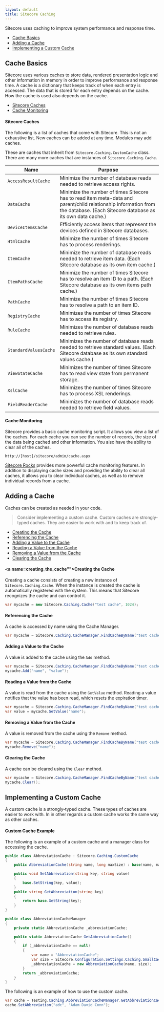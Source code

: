 ```yaml
---
layout: default
title: Sitecore Caching
---
```

Sitecore uses caching to improve system performance and response time.

* [Cache Basics](#cache_basics)
* [Adding a Cache](#adding_a_cache)
* [Implementing a Custom Cache](#implementing_a_custom_cache)

## <a name="cache_basics">Cache Basics</a>
Sitecore uses various caches to store data, rendered presentation logic and other information in memory in order to improve performance and response time.
A cache is a dictionary that keeps track of when each entry is accessed. The data that is stored for each entry depends on the cache. How the cache is used also depends on the cache.

* [Sitecore Caches](#sitecore_caches)
* [Cache Monitoring](#cache_monitoring)

#### <a name="sitecore_caches">Sitecore Caches</a>
The following is a list of caches that come with Sitecore. This is not an exhaustive list. New caches can be added at any time. Modules may add caches. 

These are caches that inherit from `Sitecore.Caching.CustomCache` class. There are many more caches that are instances of `Sitecore.Caching.Cache`.

Name|Purpose
-|-
`AccessResultCache`|Minimize the number of database reads needed to retrieve access rights.
`DataCache`|Minimize the number of times Sitecore has to read item meta-data and parent/child relationship information from the database. (Each Sitecore database as its own data cache.)
`DeviceItemsCache`|Efficiently access items that represent the devices defined in Sitecore databases.
`HtmlCache`|Minimize the number of times Sitecore has to process renderings.
`ItemCache`|Minimize the number of database reads needed to retrieve item data. (Each Sitecore database as its own item cache.)
`ItemPathsCache`|Minimize the number of times Sitecore has to resolve an item ID to a path. (Each Sitecore database as its own items path cache.)
`PathCache`|Minimize the number of times Sitecore has to resolve a path to an item ID.
`RegistryCache`|Minimizes the number of times Sitecore has to access its registry.
`RuleCache`|Minimizes the number of database reads needed to retrieve rules.
`StandardValuesCache`|Minimizes the number of database reads needed to retrieve standard values. (Each Sitecore database as its own standard values cache.)
`ViewStateCache`|Minimizes the number of times Sitecore has to read view state from permanent storage.
`XslCache`|Minimizes the number of times Sitecore has to process XSL renderings.
`FieldReaderCache`|Minimizes the number of database reads needed to retrieve field values.

#### <a name="cache_monitoring">Cache Monitoring</a>
Sitecore provides a basic cache monitoring script. It allows you view a list of the caches. For each cache you can see the number of records, the size of the data being cached and other information. You also have the ability to clear all of the caches.

`http://[host]/sitecore/admin/cache.aspx`

[Sitecore Rocks](http://vsplugins.sitecore.net/) provides more powerful cache monitoring features. In addition to displaying cache sizes and providing the ability to clear all caches, it allows you to clear individual caches, as well as to remove individual records from a cache.

## <a name="adding_a_cache">Adding a Cache</a>
Caches can be created as needed in your code.

> Consider implementing a custom cache. Custom caches are strongly-typed caches. 
> They are easier to work with and to keep track of. 

* [Creating the Cache](#creating_the_cache)
* [Referencing the Cache](#referencing_the_cache)
* [Adding a Value to the Cache](#adding_a_value_to_the_cache)
* [Reading a Value from the Cache](#reading_a_value_from_the_cache)
* [Removing a Value from the Cache](#removing_a_value_from_the_cache)
* [Clearing the Cache](#clearing_the_cache)

#### <a name=creating_the_cache"">Creating the Cache</a>
Creating a cache consists of creating a new instance of `Sitecore.Caching.Cache`. When the instance is created the cache is automatically registered with the system. This means that Sitecore recognizes the cache and can control it.

```c#
var mycache = new Sitecore.Caching.Cache("test cache", 1024);
```

#### <a name="referencing_the_cache">Referencing the Cache</a>
A cache is accessed by name using the Cache Manager.

```c#
var mycache = Sitecore.Caching.CacheManager.FindCacheByName("test cache");
```

#### <a name="adding_a_value_to_the_cache">Adding a Value to the Cache</a>
A value is added to the cache using the `Add` method.

```c#
var mycache = Sitecore.Caching.CacheManager.FindCacheByName("test cache");
mycache.Add("name", "value"); 
```

#### <a name="reading_a_value_from_the_cache">Reading a Value from the Cache</a>
A value is read from the cache using the `GetValue` method. Reading a value notifies that the value has been read, which resets the expiration timer.

```c#
var mycache = Sitecore.Caching.CacheManager.FindCacheByName("test cache");
var value = mycache.GetValue("name");
```

#### <a name="removing_a_value_from_the_cache">Removing a Value from the Cache</a>
A value is removed from the cache using the `Remove` method.

```c#
var mycache = Sitecore.Caching.CacheManager.FindCacheByName("test cache");
mycache.Remove("name");
```

#### <a name="clearing_the_cache">Clearing the Cache</a>
A cache can be cleared using the `Clear` method.

```c#
var mycache = Sitecore.Caching.CacheManager.FindCacheByName("test cache");
mycache.Clear();
```

## <a name="implementing_a_custom_cache">Implementing a Custom Cache</a>
A custom cache is a strongly-typed cache. These types of caches are easier to work with. In in other regards a custom cache works the same way as other caches.

#### <a name="custom_cache_example">Custom Cache Example</a>
The following is an example of a custom cache and a manager class for accessing the cache.

```c#
public class AbbreviationCache : Sitecore.Caching.CustomCache
{
    public AbbreviationCache(string name, long maxSize) : base(name, maxSize) {  }

    public void SetAbbreviation(string key, string value)
    {
        base.SetString(key, value);
    }
    public string GetAbbreviation(string key)
    {
        return base.GetString(key);
    }
}
```

```c#
public class AbbreviationCacheManager
{
    private static AbbreviationCache _abbreviationCache;

    public static AbbreviationCache GetAbbreviationCache()
    {
        if (_abbreviationCache == null)
        {
            var name = "AbbreviationCache";
            var size = Sitecore.Configuration.Settings.Caching.SmallCacheSize;
            _abbreviationCache = new AbbreviationCache(name, size);
        }
        return _abbreviationCache;
    }
}
```

The following is an example of how to use the custom cache.

```c#
var cache = Testing.Caching.AbbreviationCacheManager.GetAbbreviationCache();
cache.SetAbbreviation("adc", "Adam David Conn");
```
